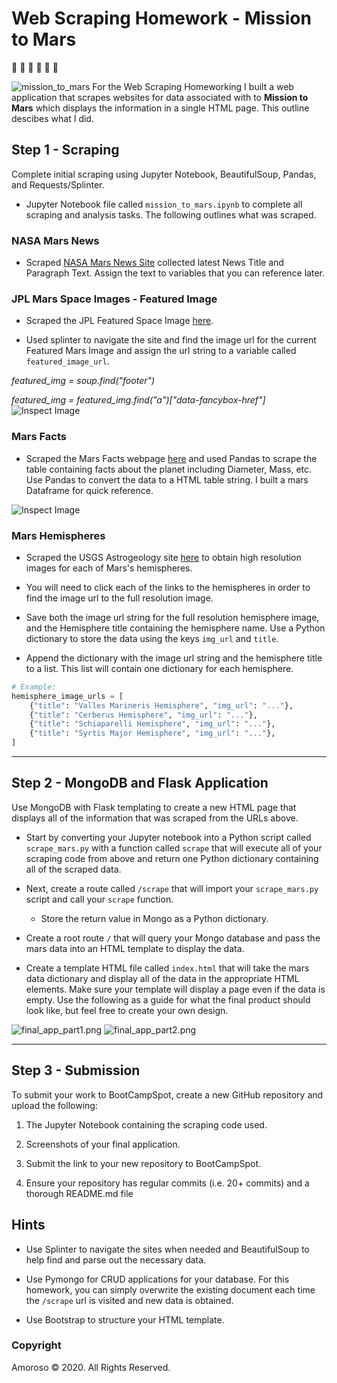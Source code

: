 # Web Scraping Homework - Mission to Mars
:rocket: :rocket: :rocket: :rocket: :rocket: :rocket:

![mission_to_mars](Missions_to_Mars/Images/mission_to_mars.png)
For the Web Scraping Homeworking I built a web application that scrapes websites for data associated 
with to **Mission to Mars** which displays the information in a single HTML page. This outline descibes what I did. 

## Step 1 - Scraping

Complete initial scraping using Jupyter Notebook, BeautifulSoup, Pandas, and Requests/Splinter.

* Jupyter Notebook file called `mission_to_mars.ipynb` to complete all scraping and analysis tasks. The following outlines what was scraped.

### NASA Mars News

* Scraped [NASA Mars News Site](https://mars.nasa.gov/news/) collected latest News Title and Paragraph Text. Assign the text to variables that you can reference later.


### JPL Mars Space Images - Featured Image

* Scraped the JPL Featured Space Image [here](https://www.jpl.nasa.gov/spaceimages/?search=&category=Mars).

* Used splinter to navigate the site and find the image url for the current Featured Mars Image and assign the url string to a variable called `featured_image_url`.

*featured_img = soup.find("footer")*

*featured_img = featured_img.find("a")["data-fancybox-href"]*
![Inspect Image](Images/JPL_Pic.png)

### Mars Facts

* Scraped the Mars Facts webpage [here](https://space-facts.com/mars/) and used Pandas to scrape the table containing facts about the planet including Diameter, Mass, etc. Use Pandas to convert the data to a HTML table string.
I built a mars Dataframe for quick reference.

![Inspect Image](Images/MarsDataFrame.png)

### Mars Hemispheres

* Scraped the USGS Astrogeology site [here](https://astrogeology.usgs.gov/search/results?q=hemisphere+enhanced&k1=target&v1=Mars) to obtain high resolution images for each of Mars's hemispheres.

* You will need to click each of the links to the hemispheres in order to find the image url to the full resolution image.

* Save both the image url string for the full resolution hemisphere image, and the Hemisphere title containing the hemisphere name. Use a Python dictionary to store the data using the keys `img_url` and `title`.

* Append the dictionary with the image url string and the hemisphere title to a list. This list will contain one dictionary for each hemisphere.

```python
# Example:
hemisphere_image_urls = [
    {"title": "Valles Marineris Hemisphere", "img_url": "..."},
    {"title": "Cerberus Hemisphere", "img_url": "..."},
    {"title": "Schiaparelli Hemisphere", "img_url": "..."},
    {"title": "Syrtis Major Hemisphere", "img_url": "..."},
]
```

- - -

## Step 2 - MongoDB and Flask Application

Use MongoDB with Flask templating to create a new HTML page that displays all of the information that was scraped from the URLs above.

* Start by converting your Jupyter notebook into a Python script called `scrape_mars.py` with a function called `scrape` that will execute all of your scraping code from above and return one Python dictionary containing all of the scraped data.

* Next, create a route called `/scrape` that will import your `scrape_mars.py` script and call your `scrape` function.

  * Store the return value in Mongo as a Python dictionary.

* Create a root route `/` that will query your Mongo database and pass the mars data into an HTML template to display the data.

* Create a template HTML file called `index.html` that will take the mars data dictionary and display all of the data in the appropriate HTML elements. Make sure your template will display a page even if the data is empty. Use the following as a guide for what the final product should look like, but feel free to create your own design. 

![final_app_part1.png](Images/final_app_part1.png)
![final_app_part2.png](Images/final_app_part2.png)

- - -

## Step 3 - Submission

To submit your work to BootCampSpot, create a new GitHub repository and upload the following:

1. The Jupyter Notebook containing the scraping code used.

2. Screenshots of your final application.

3. Submit the link to your new repository to BootCampSpot.

4. Ensure your repository has regular commits (i.e. 20+ commits) and a thorough README.md file

## Hints

* Use Splinter to navigate the sites when needed and BeautifulSoup to help find and parse out the necessary data.

* Use Pymongo for CRUD applications for your database. For this homework, you can simply overwrite the existing document each time the `/scrape` url is visited and new data is obtained.

* Use Bootstrap to structure your HTML template.

### Copyright

Amoroso © 2020. All Rights Reserved.
